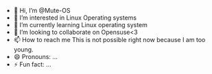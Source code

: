 - 👋 Hi, I’m @Mute-OS
- 👀 I’m interested in Linux Operating systems
- 🌱 I’m currently learning Linux operating system
- 💞️ I’m looking to collaborate on Opensuse<3
- 📫 How to reach me This is not possible right now because I am too young.
- 😄 Pronouns: ...
- ⚡ Fun fact: ...

<!---
Mute-OS/Mute-OS is a ✨ special ✨ repository because its `README.md` (this file) appears on your GitHub profile.
You can click the Preview link to take a look at your changes.
--->
